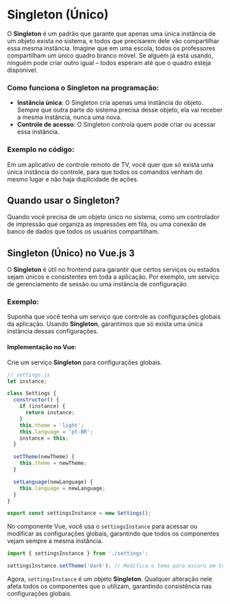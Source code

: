 # Singleton (Único)

O **Singleton** é um padrão que garante que apenas uma única instância de um objeto exista no sistema, e todos que precisarem dele vão compartilhar essa mesma instância. Imagine que em uma escola, todos os professores compartilham um único quadro branco móvel. Se alguém já está usando, ninguém pode criar outro igual – todos esperam até que o quadro esteja disponível.

### Como funciona o Singleton na programação:

- **Instância única**: O Singleton cria apenas uma instância do objeto. Sempre que outra parte do sistema precisa desse objeto, ela vai receber a mesma instância, nunca uma nova.
- **Controle de acesso**: O Singleton controla quem pode criar ou acessar essa instância.

### Exemplo no código:

Em um aplicativo de controle remoto de TV, você quer que só exista uma única instância do controle, para que todos os comandos venham do mesmo lugar e não haja duplicidade de ações.

## Quando usar o Singleton? 

Quando você precisa de um objeto único no sistema, como um controlador de impressão que organiza as impressões em fila, ou uma conexão de banco de dados que todos os usuários compartilham.

## Singleton (Único) no Vue.js 3

O **Singleton** é útil no frontend para garantir que certos serviços ou estados sejam únicos e consistentes em toda a aplicação. Por exemplo, um serviço de gerenciamento de sessão ou uma instância de configuração.

### Exemplo:
Suponha que você tenha um serviço que controle as configurações globais da aplicação. Usando **Singleton**, garantimos que só exista uma única instância dessas configurações.

#### Implementação no Vue:  
Crie um serviço **Singleton** para configurações globais.

```javascript
// settings.js
let instance;

class Settings {
  constructor() {
    if (instance) {
      return instance;
    }
    this.theme = 'light';
    this.language = 'pt-BR';
    instance = this;
  }

  setTheme(newTheme) {
    this.theme = newTheme;
  }

  setLanguage(newLanguage) {
    this.language = newLanguage;
  }
}

export const settingsInstance = new Settings();
```

No componente Vue, você usa o `settingsInstance` para acessar ou modificar as configurações globais, garantindo que todos os componentes vejam sempre a mesma instância.

```javascript
import { settingsInstance } from './settings';

settingsInstance.setTheme('dark'); // Modifica o tema para escuro em toda a aplicação

```

Agora, `settingsInstance` é um objeto **Singleton**. Qualquer alteração nele afeta todos os componentes que o utilizam, garantindo consistência nas configurações globais.